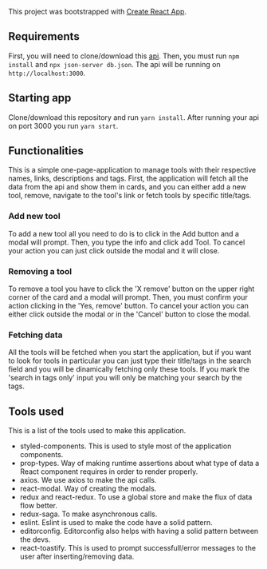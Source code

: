 This project was bootstrapped with [Create React App](https://github.com/facebook/create-react-app).

## Requirements

First, you will need to clone/download this [api](https://gitlab.com/bossabox/challenge-fake-api/tree/master).
Then, you must run `npm install` and `npx json-server db.json`. The api will be running on `http://localhost:3000`.

## Starting app

Clone/download this repository and run `yarn install`.
After running your api on port 3000 you run `yarn start`.

## Functionalities

This is a simple one-page-application to manage tools with their respective names, links, descriptions and tags.
First, the application will fetch all the data from the api and show them in cards, and you can either add a new tool, remove, navigate to the tool's link or fetch tools by specific title/tags.

### Add new tool

To add a new tool all you need to do is to click in the Add button and a modal will prompt.
Then, you type the info and click add Tool. To cancel your action you can just click outside the modal and it will close.

### Removing a tool

To remove a tool you have to click the 'X remove' button on the upper right corner of the card and a modal will prompt.
Then, you must confirm your action clicking in the 'Yes, remove' button. To cancel your action you can either click outside the modal or in the 'Cancel' button to close the modal.

### Fetching data

All the tools will be fetched when you start the application, but if you want to look for tools in particular you can just type their title/tags in the search field and you will be dinamically fetching only these tools.
If you mark the 'search in tags only' input you will only be matching your search by the tags.

## Tools used

This is a list of the tools used to make this application.

- styled-components. This is used to style most of the application components.
- prop-types. Way of making runtime assertions about what type of data a React component requires in order to render properly.
- axios. We use axios to make the api calls.
- react-modal. Way of creating the modals.
- redux and react-redux. To use a global store and make the flux of data flow better.
- redux-saga. To make asynchronous calls.
- eslint. Eslint is used to make the code have a solid pattern.
- editorconfig. Editorconfig also helps with having a solid pattern between the devs.
- react-toastify. This is used to prompt successfull/error messages to the user after inserting/removing data.
